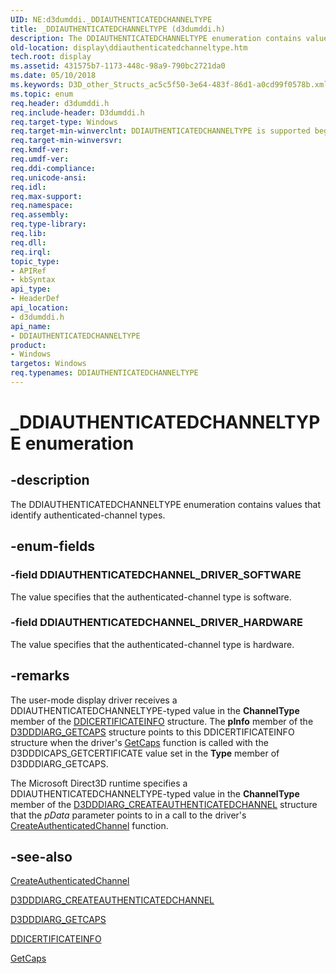 ```yaml
---
UID: NE:d3dumddi._DDIAUTHENTICATEDCHANNELTYPE
title: _DDIAUTHENTICATEDCHANNELTYPE (d3dumddi.h)
description: The DDIAUTHENTICATEDCHANNELTYPE enumeration contains values that identify authenticated-channel types.
old-location: display\ddiauthenticatedchanneltype.htm
tech.root: display
ms.assetid: 431575b7-1173-448c-98a9-790bc2721da0
ms.date: 05/10/2018
ms.keywords: D3D_other_Structs_ac5c5f50-3e64-483f-86d1-a0cd99f0578b.xml, DDIAUTHENTICATEDCHANNELTYPE, DDIAUTHENTICATEDCHANNELTYPE enumeration [Display Devices], DDIAUTHENTICATEDCHANNEL_DRIVER_HARDWARE, DDIAUTHENTICATEDCHANNEL_DRIVER_SOFTWARE, _DDIAUTHENTICATEDCHANNELTYPE, d3dumddi/DDIAUTHENTICATEDCHANNELTYPE, d3dumddi/DDIAUTHENTICATEDCHANNEL_DRIVER_HARDWARE, d3dumddi/DDIAUTHENTICATEDCHANNEL_DRIVER_SOFTWARE, display.ddiauthenticatedchanneltype
ms.topic: enum
req.header: d3dumddi.h
req.include-header: D3dumddi.h
req.target-type: Windows
req.target-min-winverclnt: DDIAUTHENTICATEDCHANNELTYPE is supported beginning with the Windows 7 operating system.
req.target-min-winversvr: 
req.kmdf-ver: 
req.umdf-ver: 
req.ddi-compliance: 
req.unicode-ansi: 
req.idl: 
req.max-support: 
req.namespace: 
req.assembly: 
req.type-library: 
req.lib: 
req.dll: 
req.irql: 
topic_type:
- APIRef
- kbSyntax
api_type:
- HeaderDef
api_location:
- d3dumddi.h
api_name:
- DDIAUTHENTICATEDCHANNELTYPE
product:
- Windows
targetos: Windows
req.typenames: DDIAUTHENTICATEDCHANNELTYPE
---
```


# _DDIAUTHENTICATEDCHANNELTYPE enumeration


## -description


The DDIAUTHENTICATEDCHANNELTYPE enumeration contains values that identify authenticated-channel types. 


## -enum-fields




### -field DDIAUTHENTICATEDCHANNEL_DRIVER_SOFTWARE

The value specifies that the authenticated-channel type is software. 


### -field DDIAUTHENTICATEDCHANNEL_DRIVER_HARDWARE

The value specifies that the authenticated-channel type is hardware.


## -remarks



The user-mode display driver receives a DDIAUTHENTICATEDCHANNELTYPE-typed value in the <b>ChannelType</b> member of the <a href="https://docs.microsoft.com/windows-hardware/drivers/ddi/content/d3dumddi/ns-d3dumddi-_ddicertificateinfo">DDICERTIFICATEINFO</a> structure. The <b>pInfo</b> member of the <a href="https://docs.microsoft.com/windows-hardware/drivers/ddi/content/d3dumddi/ns-d3dumddi-_d3dddiarg_getcaps">D3DDDIARG_GETCAPS</a> structure points to this DDICERTIFICATEINFO structure when the driver's <a href="https://docs.microsoft.com/windows-hardware/drivers/ddi/content/d3dumddi/nc-d3dumddi-pfnd3dddi_getcaps">GetCaps</a> function is called with the D3DDDICAPS_GETCERTIFICATE value set in the <b>Type</b> member of D3DDDIARG_GETCAPS. 

The Microsoft Direct3D runtime specifies a DDIAUTHENTICATEDCHANNELTYPE-typed value in the <b>ChannelType</b> member of the <a href="https://docs.microsoft.com/windows-hardware/drivers/ddi/content/d3dumddi/ns-d3dumddi-_d3dddiarg_createauthenicatedchannel">D3DDDIARG_CREATEAUTHENTICATEDCHANNEL</a> structure that the <i>pData</i> parameter points to in a call to the driver's <a href="https://docs.microsoft.com/windows-hardware/drivers/ddi/content/d3dumddi/nc-d3dumddi-pfnd3dddi_createauthenticatedchannel">CreateAuthenticatedChannel</a> function.




## -see-also




<a href="https://docs.microsoft.com/windows-hardware/drivers/ddi/content/d3dumddi/nc-d3dumddi-pfnd3dddi_createauthenticatedchannel">CreateAuthenticatedChannel</a>



<a href="https://docs.microsoft.com/windows-hardware/drivers/ddi/content/d3dumddi/ns-d3dumddi-_d3dddiarg_createauthenicatedchannel">D3DDDIARG_CREATEAUTHENTICATEDCHANNEL</a>



<a href="https://docs.microsoft.com/windows-hardware/drivers/ddi/content/d3dumddi/ns-d3dumddi-_d3dddiarg_getcaps">D3DDDIARG_GETCAPS</a>



<a href="https://docs.microsoft.com/windows-hardware/drivers/ddi/content/d3dumddi/ns-d3dumddi-_ddicertificateinfo">DDICERTIFICATEINFO</a>



<a href="https://docs.microsoft.com/windows-hardware/drivers/ddi/content/d3dumddi/nc-d3dumddi-pfnd3dddi_getcaps">GetCaps</a>
 

 

